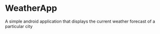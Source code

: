 # WeatherApp
A simple android application that displays the current weather forecast of a particular city
